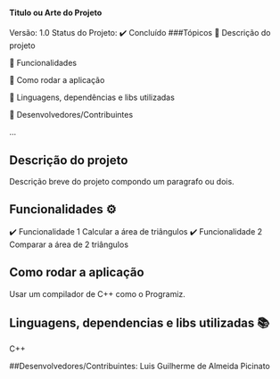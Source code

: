 #### Titulo ou Arte do Projeto
Versão: 1.0
Status do Projeto: ✔️ Concluído
###Tópicos
🔹 Descrição do projeto

🔹 Funcionalidades

🔹 Como rodar a aplicação

🔹 Linguagens, dependências e libs utilizadas

🔹 Desenvolvedores/Contribuintes

...

## Descrição do projeto
Descrição breve do projeto compondo um paragrafo ou dois.

## Funcionalidades ⚙️
✔️ Funcionalidade 1
  Calcular a área de triângulos
✔️ Funcionalidade 2
  Comparar a área de 2 triângulos
  
## Como rodar a aplicação
Usar um compilador de C++ como o Programiz.

## Linguagens, dependencias e libs utilizadas 📚
C++

##Desenvolvedores/Contribuintes:
Luis Guilherme de Almeida Picinato
